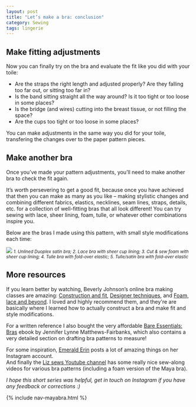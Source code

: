```yaml
---
layout: post
title: "Let’s make a bra: conclusion"
category: Sewing
tags: lingerie
---
```


## Make fitting adjustments

Now you can finally try on the bra and evaluate the fit like you did with your toile:

- Are the straps the right length and adjusted properly? Are they falling too far out, or sitting too far in?
- Is the band sitting straight all the way around? Is it too tight or too loose in some places?
- Is the bridge (and wires) cutting into the breast tissue, or not filling the space?
- Are the cups too tight or too loose in some places?

You can make adjustments in the same way you did for your toile, transfering the changes over to the paper pattern pieces.

## Make another bra

Once you’ve made your pattern adjustments, you’ll need to make another bra to check the fit again.

It’s worth persevering to get a good fit, because once you have achieved that then you can make as many as you like – making stylistic changes and combining different fabrics, elastics, necklines, seam lines, straps, details, etc. for a collection of well-fitting bras that all look different! You can try sewing with lace, sheer lining, foam, tulle, or whatever other combinations inspire you.

Below are the bras I made using this pattern, with small style modifications each time:

![](https://res.cloudinary.com/duckgoesoink/image/upload/v1613919578/maya-bras_mt4jtl.jpg)
<small><em>1. Unlined Duoplex satin bra; 2. Lace bra with sheer cup lining; 3. Cut & sew foam with sheer cup lining; 4. Tulle bra with fold-over elastic; 5. Tulle/satin bra with fold-over elastic</em></small>

## More resources

If you learn better by watching, Beverly Johnson’s online bra making classes are amazing: [Construction and fit](https://www.craftsy.com/class/sewing-bras-construction-fit/), [Designer techniques](https://www.craftsy.com/class/sewing-bras-designer-techniques/), and [Foam, lace and beyond](https://www.craftsy.com/class/sewing-bras-foam-lace-beyond/). I loved and highly recommend them, and they're are basically where I learned how to actually construct a bra and make fit and style modifications.

For a written reference I also bought the very affordable [Bare Essentials: Bras](https://porcelynne.com/books-classes/bare-essentials-bras-third-edition) ebook by Jennifer Lynne Matthews-Fairbanks, which also contains a very detailed section on drafting bra patterns to measure! <br>

For some inspiration, [Emerald Erin](https://www.instagram.com/emeralderinsews/) posts a lot of amazing things on her Instagram account.<br>
And finally the [Liz sews Youtube channel](https://www.youtube.com/c/LizSews/) has some really nice sew-along videos for various bra patterns (including a foam version of the Maya bra).

<em>I hope this short series was helpful, get in touch on Instagram if you have any feedback or corrections :)</em>

{% include nav-mayabra.html %}

